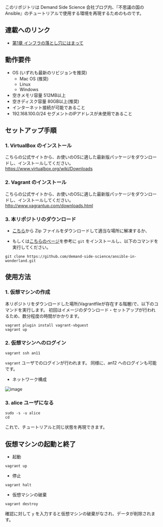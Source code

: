 このリポジトリは Demand Side Science 会社ブログ内、『不思議の国のAnsible』のチュートリアルで使用する環境を再現するためのものです。



## 連載へのリンク

- [第1章 インフラの落とし穴にはまって](http://demand-side-science.jp/blog/2014/ansible-in-wonderland-01/)





## 動作要件

- OS (いずれも最新のリビジョンを推奨)
  - Mac OS (推奨)
  - Linux
  - Windows
- 空きメモリ容量 512MB以上
- 空きディスク容量 80GB以上(推奨)
- インターネット接続が可能であること
- 192.168.100.0/24 セグメントのIPアドレスが未使用であること


## セットアップ手順

### 1. VirtualBox のインストール

  こちらの公式サイトから、お使いのOSに適した最新版パッケージをダウンロードし、インストールしてください。
  https://www.virtualbox.org/wiki/Downloads

### 2. Vagrant のインストール

  こちらの公式サイトから、お使いのOSに適した最新版パッケージをダウンロードし、インストールしてください。
  http://www.vagrantup.com/downloads.html

### 3. 本リポジトリのダウンロード

  - [こちら](https://github.com/demand-side-science/ansible-in-wonderland/archive/master.zip)から Zip ファイルをダウンロードして適当な場所に解凍するか、

  - もしくは[こちらのページ](http://git-scm.com/book/ja/%E4%BD%BF%E3%81%84%E5%A7%8B%E3%82%81%E3%82%8B-Git%E3%81%AE%E3%82%A4%E3%83%B3%E3%82%B9%E3%83%88%E3%83%BC%E3%83%AB)を参考に ```git``` をインストールし、以下のコマンドを実行してください。

```
git clone https://github.com/demand-side-science/ansible-in-wonderland.git
```


## 使用方法

### 1. 仮想マシンの作成

本リポジトリをダウンロードした場所(Vagrantfileが存在する階層)で、以下のコマンドを実行します。
初回はイメージのダウンロード・セットアップが行われるため、数分程度の時間がかかります。

```
vagrant plugin install vagrant-vbguest
vagrant up
```

### 2. 仮想マシンへのログイン

```
vagrant ssh an11
```

```vagrant``` ユーザでのログインが行われます。
同様に、an12 へのログインも可能です。

- ネットワーク構成

![image](https://raw.githubusercontent.com/demand-side-science/ansible-in-wonderland/master/images/network.png)


### 3. alice ユーザになる

```
sudo -s -u alice
cd
```

これで、チュートリアルと同じ状態を再現できます。


## 仮想マシンの起動と終了

- 起動

```
vagrant up
```

- 停止

```
vagrant halt
```

- 仮想マシンの破棄

```
vagrant destroy
```

確認に対して ```y``` を入力すると仮想マシンの破棄がなされ、データが削除されます。

